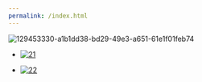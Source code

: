 ```yaml
---
permalink: /index.html
---
```


![129453330-a1b1dd38-bd29-49e3-a651-61e1f01feb74](https://user-images.githubusercontent.com/39674365/202776946-a7525d30-d612-4436-a1ab-5cf53231c055.png)


-  [![21](https://user-images.githubusercontent.com/39674365/202747133-71935bcf-4739-4b55-9d45-de0bcccd4c39.png)](./21) 
  

-  [![22](https://user-images.githubusercontent.com/39674365/202747128-2cd4f4de-7e8f-4d0d-87ba-a017175c0333.png)](./22)

